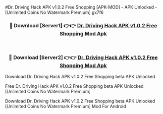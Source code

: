#Dr. Driving Hack APK v1.0.2 Free Shopping [APK-MOD] - APK Unlocked - [Unlimited Coins No Watermark Premium] gx7f6



<div align="center">

<h3>🔴 Download [Server1] 👉👉 <a href="https://momento.my/?title=Dr._Driving_Hack_APK_v1.0.2_Free_Shopping">Dr. Driving Hack APK v1.0.2 Free Shopping Mod Apk</a></h3><br>

<h3>🔴 Download [Server2] 👉👉 <a href="https://momento.my/?title=Dr._Driving_Hack_APK_v1.0.2_Free_Shopping">Dr. Driving Hack APK v1.0.2 Free Shopping Mod Apk</a></h3>
</div>



Download Dr. Driving Hack APK v1.0.2 Free Shopping beta APK Unlocked

Free Dr. Driving Hack APK v1.0.2 Free Shopping beta APK Unlocked [Unlimited Coins No Watermark Premium]

Download Dr. Driving Hack APK v1.0.2 Free Shopping beta APK Unlocked [Unlimited Coins No Watermark Premium] Mod For Android
